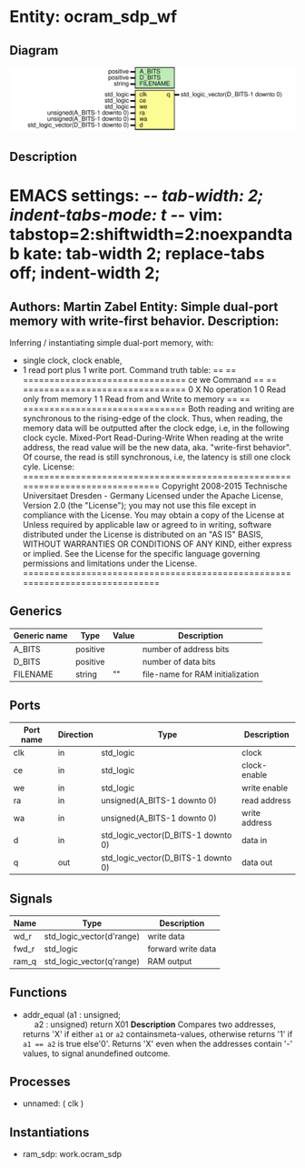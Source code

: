 # Entity: ocram_sdp_wf

## Diagram

![Diagram](ocram_sdp_wf.svg "Diagram")
## Description

EMACS settings: -*-  tab-width: 2; indent-tabs-mode: t -*-
vim: tabstop=2:shiftwidth=2:noexpandtab
kate: tab-width 2; replace-tabs off; indent-width 2;
=============================================================================
Authors:				 	Martin Zabel
Entity:				 	Simple dual-port memory with write-first behavior.
Description:
-------------------------------------
Inferring / instantiating simple dual-port memory, with:
* single clock, clock enable,
* 1 read port plus 1 write port.
Command truth table:
== == ===============================
ce we Command
== == ===============================
0   X   No operation
1   0   Read only from memory
1   1   Read from and Write to memory
== == ===============================
Both reading and writing are synchronous to the rising-edge of the clock.
Thus, when reading, the memory data will be outputted after the
clock edge, i.e, in the following clock cycle.
Mixed-Port Read-During-Write
  When reading at the write address, the read value will be the new data,
  aka. "write-first behavior". Of course, the read is still synchronous,
  i.e, the latency is still one clock cyle.
License:
=============================================================================
Copyright 2008-2015 Technische Universitaet Dresden - Germany
Licensed under the Apache License, Version 2.0 (the "License");
you may not use this file except in compliance with the License.
You may obtain a copy of the License at
Unless required by applicable law or agreed to in writing, software
distributed under the License is distributed on an "AS IS" BASIS,
WITHOUT WARRANTIES OR CONDITIONS OF ANY KIND, either express or implied.
See the License for the specific language governing permissions and
limitations under the License.
=============================================================================
## Generics

| Generic name | Type     | Value | Description                      |
| ------------ | -------- | ----- | -------------------------------- |
| A_BITS       | positive |       | number of address bits           |
| D_BITS       | positive |       | number of data bits              |
| FILENAME     | string   | ""    | file-name for RAM initialization |
## Ports

| Port name | Direction | Type                                | Description   |
| --------- | --------- | ----------------------------------- | ------------- |
| clk       | in        | std_logic                           | clock         |
| ce        | in        | std_logic                           | clock-enable  |
| we        | in        | std_logic                           | write enable  |
| ra        | in        | unsigned(A_BITS-1 downto 0)         | read address  |
| wa        | in        | unsigned(A_BITS-1 downto 0)         | write address |
| d         | in        | std_logic_vector(D_BITS-1 downto 0) | data in       |
| q         | out       | std_logic_vector(D_BITS-1 downto 0) | data out      |
## Signals

| Name  | Type                      | Description        |
| ----- | ------------------------- | ------------------ |
| wd_r  | std_logic_vector(d'range) | write data         |
| fwd_r | std_logic                 | forward write data |
| ram_q | std_logic_vector(q'range) | RAM output         |
## Functions
- addr_equal <font id="function_arguments">(a1 : unsigned;<br><span style="padding-left:20px"> a2 : unsigned) </font> <font id="function_return">return X01 </font>
**Description**
Compares two addresses, returns 'X' if either ``a1`` or ``a2`` containsmeta-values, otherwise returns '1' if ``a1 == a2`` is true else'0'. Returns 'X' even when the addresses contain '-' values, to signal anundefined outcome.
## Processes
- unnamed: ( clk )
## Instantiations

- ram_sdp: work.ocram_sdp
